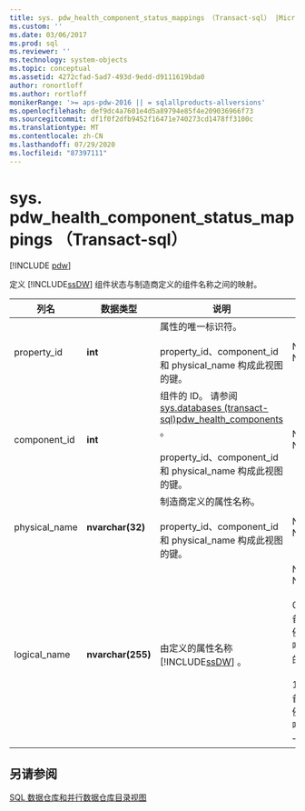 ```yaml
---
title: sys. pdw_health_component_status_mappings （Transact-sql） |Microsoft Docs
ms.custom: ''
ms.date: 03/06/2017
ms.prod: sql
ms.reviewer: ''
ms.technology: system-objects
ms.topic: conceptual
ms.assetid: 4272cfad-5ad7-493d-9edd-d9111619bda0
author: ronortloff
ms.author: rortloff
monikerRange: '>= aps-pdw-2016 || = sqlallproducts-allversions'
ms.openlocfilehash: def9dc4a7601e4d5a89794e85f4e209036966f73
ms.sourcegitcommit: df1f0f2dfb9452f16471e740273cd1478ff3100c
ms.translationtype: MT
ms.contentlocale: zh-CN
ms.lasthandoff: 07/29/2020
ms.locfileid: "87397111"
---
```

# <a name="syspdw_health_component_status_mappings-transact-sql"></a>sys. pdw_health_component_status_mappings （Transact-sql）
[!INCLUDE [pdw](../../includes/applies-to-version/pdw.md)]

  定义 [!INCLUDE[ssDW](../../includes/ssdw-md.md)] 组件状态与制造商定义的组件名称之间的映射。  
  
|列名|数据类型|说明|范围|  
|-----------------|---------------|-----------------|-----------|  
|property_id|**int**|属性的唯一标识符。<br /><br /> property_id、component_id 和 physical_name 构成此视图的键。|NOT NULL|  
|component_id|**int**|组件的 ID。 请参阅[sys.databases &#40;transact-sql&#41;pdw_health_components ](../../relational-databases/system-catalog-views/sys-pdw-health-components-transact-sql.md)。<br /><br /> property_id、component_id 和 physical_name 构成此视图的键。|NOT NULL|  
|physical_name|**nvarchar(32)**|制造商定义的属性名称。<br /><br /> property_id、component_id 和 physical_name 构成此视图的键。|NOT NULL|  
|logical_name|**nvarchar(255)**|由定义的属性名称 [!INCLUDE[ssDW](../../includes/ssdw-md.md)] 。|NOT NULL<br /><br /> 0-设备实例是唯一的。<br /><br /> 1-设备实例不唯一。|  
  
## <a name="see-also"></a>另请参阅  
 [SQL 数据仓库和并行数据仓库目录视图](../../relational-databases/system-catalog-views/sql-data-warehouse-and-parallel-data-warehouse-catalog-views.md)  
  
  
